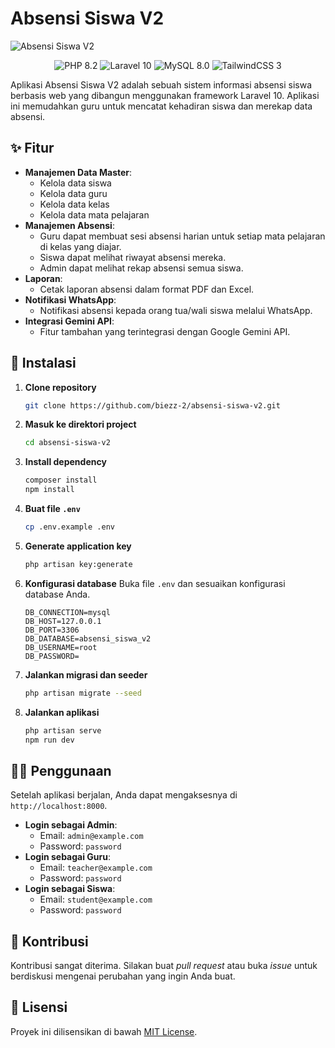 # Absensi Siswa V2

![Absensi Siswa V2](https://media.giphy.com/media/3o7TKSjRrfIPjeI6pa/giphy.gif)

<p align="center">
  <img src="https://img.shields.io/badge/PHP-8.2-blue?style=for-the-badge&logo=php" alt="PHP 8.2">
  <img src="https://img.shields.io/badge/Laravel-10-orange?style=for-the-badge&logo=laravel" alt="Laravel 10">
  <img src="https://img.shields.io/badge/MySQL-8.0-blue?style=for-the-badge&logo=mysql" alt="MySQL 8.0">
  <img src="https://img.shields.io/badge/TailwindCSS-3-blue?style=for-the-badge&logo=tailwind-css" alt="TailwindCSS 3">
</p>

Aplikasi Absensi Siswa V2 adalah sebuah sistem informasi absensi siswa berbasis web yang dibangun menggunakan framework Laravel 10. Aplikasi ini memudahkan guru untuk mencatat kehadiran siswa dan merekap data absensi.

## ✨ Fitur

*   **Manajemen Data Master**:
    *   Kelola data siswa
    *   Kelola data guru
    *   Kelola data kelas
    *   Kelola data mata pelajaran
*   **Manajemen Absensi**:
    *   Guru dapat membuat sesi absensi harian untuk setiap mata pelajaran di kelas yang diajar.
    *   Siswa dapat melihat riwayat absensi mereka.
    *   Admin dapat melihat rekap absensi semua siswa.
*   **Laporan**:
    *   Cetak laporan absensi dalam format PDF dan Excel.
*   **Notifikasi WhatsApp**:
    *   Notifikasi absensi kepada orang tua/wali siswa melalui WhatsApp.
*   **Integrasi Gemini API**:
    *   Fitur tambahan yang terintegrasi dengan Google Gemini API.

## 🚀 Instalasi

1.  **Clone repository**
    ```bash
    git clone https://github.com/biezz-2/absensi-siswa-v2.git
    ```
2.  **Masuk ke direktori project**
    ```bash
    cd absensi-siswa-v2
    ```
3.  **Install dependency**
    ```bash
    composer install
    npm install
    ```
4.  **Buat file `.env`**
    ```bash
    cp .env.example .env
    ```
5.  **Generate application key**
    ```bash
    php artisan key:generate
    ```
6.  **Konfigurasi database**
    Buka file `.env` dan sesuaikan konfigurasi database Anda.
    ```
    DB_CONNECTION=mysql
    DB_HOST=127.0.0.1
    DB_PORT=3306
    DB_DATABASE=absensi_siswa_v2
    DB_USERNAME=root
    DB_PASSWORD=
    ```
7.  **Jalankan migrasi dan seeder**
    ```bash
    php artisan migrate --seed
    ```
8.  **Jalankan aplikasi**
    ```bash
    php artisan serve
    npm run dev
    ```

## 👨‍💻 Penggunaan

Setelah aplikasi berjalan, Anda dapat mengaksesnya di `http://localhost:8000`.

*   **Login sebagai Admin**:
    *   Email: `admin@example.com`
    *   Password: `password`
*   **Login sebagai Guru**:
    *   Email: `teacher@example.com`
    *   Password: `password`
*   **Login sebagai Siswa**:
    *   Email: `student@example.com`
    *   Password: `password`

## 🤝 Kontribusi

Kontribusi sangat diterima. Silakan buat *pull request* atau buka *issue* untuk berdiskusi mengenai perubahan yang ingin Anda buat.

## 📄 Lisensi

Proyek ini dilisensikan di bawah [MIT License](LICENSE).